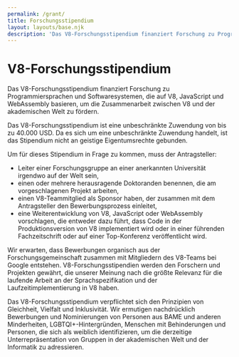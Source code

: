 ```yaml
---
permalink: /grant/
title: Forschungsstipendium
layout: layouts/base.njk
description: 'Das V8-Forschungsstipendium finanziert Forschung zu Programmiersprachen und Softwaresystemen, die auf V8, JavaScript und WebAssembly basieren.'
---
```

# V8-Forschungsstipendium

Das V8-Forschungsstipendium finanziert Forschung zu Programmiersprachen und Softwaresystemen, die auf V8, JavaScript und WebAssembly basieren, um die Zusammenarbeit zwischen V8 und der akademischen Welt zu fördern.

Das V8-Forschungsstipendium ist eine unbeschränkte Zuwendung von bis zu 40.000 USD. Da es sich um eine unbeschränkte Zuwendung handelt, ist das Stipendium nicht an geistige Eigentumsrechte gebunden.

Um für dieses Stipendium in Frage zu kommen, muss der Antragsteller:

- Leiter einer Forschungsgruppe an einer anerkannten Universität irgendwo auf der Welt sein,
- einen oder mehrere herausragende Doktoranden benennen, die am vorgeschlagenen Projekt arbeiten,
- einen V8-Teammitglied als Sponsor haben, der zusammen mit dem Antragsteller den Bewerbungsprozess einleitet,
- eine Weiterentwicklung von V8, JavaScript oder WebAssembly vorschlagen, die entweder dazu führt, dass Code in der Produktionsversion von V8 implementiert wird oder in einer führenden Fachzeitschrift oder auf einer Top-Konferenz veröffentlicht wird.

Wir erwarten, dass Bewerbungen organisch aus der Forschungsgemeinschaft zusammen mit Mitgliedern des V8-Teams bei Google entstehen. V8-Forschungsstipendien werden den Forschern und Projekten gewährt, die unserer Meinung nach die größte Relevanz für die laufende Arbeit an der Sprachspezifikation und der Laufzeitimplementierung in V8 haben.

Das V8-Forschungsstipendium verpflichtet sich den Prinzipien von Gleichheit, Vielfalt und Inklusivität. Wir ermutigen nachdrücklich Bewerbungen und Nominierungen von Personen aus BAME und anderen Minderheiten, LGBTQI+-Hintergründen, Menschen mit Behinderungen und Personen, die sich als weiblich identifizieren, um die derzeitige Unterrepräsentation von Gruppen in der akademischen Welt und der Informatik zu adressieren.
